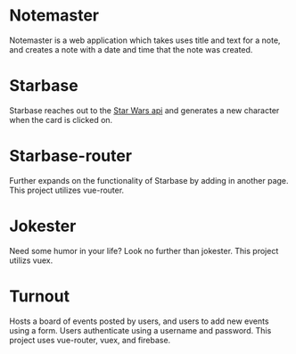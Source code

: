 # Notemaster
Notemaster is a web application which takes uses title and text for a note,
and creates a note with a date and time that the note was created.

# Starbase
Starbase reaches out to the [Star Wars api](https://swapi.co/) and generates a new character when the card is clicked on.

# Starbase-router
Further expands on the functionality of Starbase by adding in another page.
This project utilizes vue-router.

# Jokester
Need some humor in your life?  Look no further than jokester.
This project utilizs vuex.

# Turnout
Hosts a board of events posted by users, and users to add new events using a form.  Users authenticate using a username and password.
This project uses vue-router, vuex, and firebase.